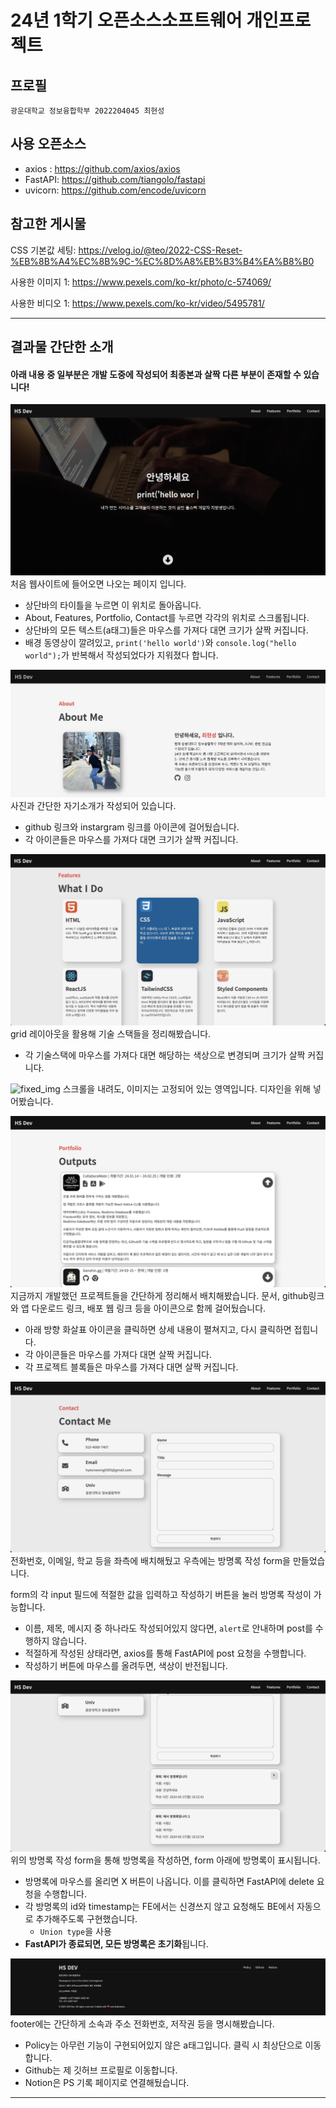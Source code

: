 # 24년 1학기 오픈소스소프트웨어 개인프로젝트

## 프로필

`광운대학교 정보융합학부 2022204045 최현성`

## 사용 오픈소스

- axios : https://github.com/axios/axios
- FastAPI: https://github.com/tiangolo/fastapi
- uvicorn: https://github.com/encode/uvicorn

## 참고한 게시물

CSS 기본값 세팅: https://velog.io/@teo/2022-CSS-Reset-%EB%8B%A4%EC%8B%9C-%EC%8D%A8%EB%B3%B4%EA%B8%B0

사용한 이미지 1: https://www.pexels.com/ko-kr/photo/c-574069/

사용한 비디오 1: https://www.pexels.com/ko-kr/video/5495781/

---

## 결과물 간단한 소개

#### 아래 내용 중 일부분은 개발 도중에 작성되어 최종본과 살짝 다른 부분이 존재할 수 있습니다!

![introduction](/readme_image/introduction.png)
처음 웹사이트에 들어오면 나오는 페이지 입니다.

- 상단바의 타이틀을 누르면 이 위치로 돌아옵니다.
- About, Features, Portfolio, Contact를 누르면 각각의 위치로 스크롤됩니다.
- 상단바의 모든 텍스트(a태그)들은 마우스를 가져다 대면 크기가 살짝 커집니다.
- 배경 동영상이 깔려있고, `print('hello world')`와 `console.log("hello world");`가 반복해서 작성되었다가 지워졌다 합니다.

![about](/readme_image/about.png)
사진과 간단한 자기소개가 작성되어 있습니다.

- github 링크와 instargram 링크를 아이콘에 걸어뒀습니다.
- 각 아이콘들은 마우스를 가져다 대면 크기가 살짝 커집니다.

![features](/readme_image/features.png)
grid 레이아웃을 활용해 기술 스택들을 정리해봤습니다.

- 각 기술스택에 마우스를 가져다 대면 해당하는 색상으로 변경되며 크기가 살짝 커집니다.

![fixed_img](/readme_image/fixed_img.png)
스크롤을 내려도, 이미지는 고정되어 있는 영역입니다.
디자인을 위해 넣어봤습니다.

![portfolio](/readme_image/portfolio.png)
지금까지 개발했던 프로젝트들을 간단하게 정리해서 배치해봤습니다.
문서, github링크와 앱 다운로드 링크, 배포 웹 링크 등을 아이콘으로 함께 걸어뒀습니다.

- 아래 방향 화살표 아이콘을 클릭하면 상세 내용이 펼쳐지고, 다시 클릭하면 접힙니다.
- 각 아이콘들은 마우스를 가져다 대면 살짝 커집니다.
- 각 프로젝트 블록들은 마우스를 가져다 대면 살짝 커집니다.

![contact](/readme_image/contact.png)
전화번호, 이메일, 학교 등을 좌측에 배치해뒀고 우측에는 방명록 작성 form을 만들었습니다.

form의 각 input 필드에 적절한 값을 입력하고 작성하기 버튼을 눌러 방명록 작성이 가능합니다.

- 이름, 제목, 메시지 중 하나라도 작성되어있지 않다면, `alert`로 안내하며 post를 수행하지 않습니다.
- 적절하게 작성된 상태라면, axios를 통해 FastAPI에 post 요청을 수행합니다.
- 작성하기 버튼에 마우스를 올려두면, 색상이 반전됩니다.

![guestbook](/readme_image/guestbook.png)
위의 방명록 작성 form을 통해 방명록을 작성하면, form 아래에 방명록이 표시됩니다.

- 방명록에 마우스를 올리면 X 버튼이 나옵니다. 이를 클릭하면 FastAPI에 delete 요청을 수행합니다.
- 각 방명록의 id와 timestamp는 FE에서는 신경쓰지 않고 요청해도 BE에서 자동으로 추가해주도록 구현했습니다.
  - `Union type`을 사용
- **FastAPI가 종료되면, 모든 방명록은 초기화**됩니다.

![footer](/readme_image/footer.png)
footer에는 간단하게 소속과 주소 전화번호, 저작권 등을 명시해봤습니다.

- Policy는 아무런 기능이 구현되어있지 않은 a태그입니다. 클릭 시 최상단으로 이동합니다.
- Github는 제 깃허브 프로필로 이동합니다.
- Notion은 PS 기록 페이지로 연결해뒀습니다.

---
